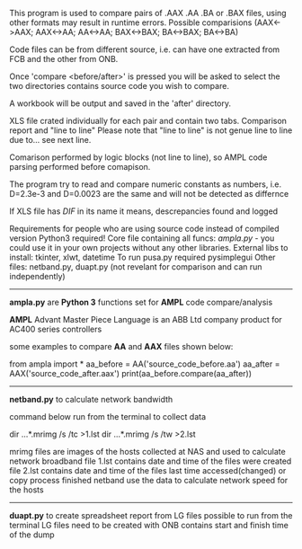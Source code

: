 
This program is used to compare pairs of .AAX .AA .BA or .BAX files, using other formats may result in runtime errors. Possible comparisions (AAX<->AAX; AAX<->AA; AA<->AA; BAX<->BAX; BA<->BAX; BA<->BA)								
	
Code files can be from different source, i.e. can have one extracted from FCB and the other from ONB.

Once 'compare <before/after>' is pressed you will be asked to select the two directories contains source code you wish to compare.

A workbook will be output and saved in the 'after' directory.

XLS file crated individually for each pair and contain two tabs. Comparison report and "line to line"
Please note that "line to line" is not genue line to line due to... see next line.

Comarison performed by logic blocks (not line to line), so AMPL code parsing performed before comapison.

The program try to read and compare numeric constants as numbers, i.e. D=2.3e-3 and D=0.0023 are the same and will not be detected as differnce

If XLS file has *DIF* in its name it means, descrepancies found and logged
    										
Requirements for people who are using source code instead of compiled version 
Python3 required!
Core file containing all funcs: *ampla.py* - you could use it in your own projects without any other libraries.
External libs to install: tkinter, xlwt, datetime
To run pusa.py required pysimplegui
Other files: netband.py, duapt.py (not revelant for comparison and can run independently)

---------------------------------
**ampla.py** are **Python 3** functions set for **AMPL** code compare/analysis

**AMPL** Advant Master Piece Language is an ABB Ltd company product for AC400 series controllers 

some examples to compare **AA** and **AAX** files shown below:

from ampla import *
aa_before = AA('source_code_before.aa')
aa_after = AAX('source_code_after.aax')
print(aa_before.compare(aa_after))

--------------------------------------------------
**netband.py** to calculate network bandwidth

command below run from the terminal to collect data

dir ...\*.mrimg /s /tc >1.lst
dir ...\*.mrimg /s /tw >2.lst

mrimg files are images of the hosts collected at NAS and used to calculate network broadband
file 1.lst contains date and time of the files were created
file 2.lst contains date and time of the files last time accessed(changed) or copy process finished
netband use the data to calculate network speed for the hosts

--------------------------------------------------
**duapt.py** to create spreadsheet report from LG files
possible to run from the terminal
LG files need to be created with ONB contains start and finish time of the dump

